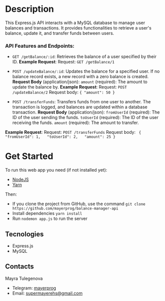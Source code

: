 # Description

This Express.js API interacts with a MySQL database to manage user balances and transactions. It provides functionalities to retrieve a user's balance, update it, and transfer funds between users.

### **API Features and Endpoints:**

- `GET /getBalance/:id`: Retrieves the balance of a user specified by their ID.
  **Example Request**:
  Request: `GET /getBalance/1`

- `POST /updateBalance/:id`: Updates the balance for a specified user. If no balance record exists, a new record with a zero balance is created.
  **Request Body** (application/json): `amount` (required): The amount to update the balance by.
  **Example Request**:
  Request: `POST /updateBalance/2`
  Request body: `{ "amount": 50 }`

- `POST /transferFunds`: Transfers funds from one user to another. The transaction is logged, and balances are updated within a database transaction.
  **Request Body** (application/json):
  `fromUserId` (required): The ID of the user sending the funds.
  `toUserId` (required): The ID of the user receiving the funds.
  `amount` (required): The amount to transfer.

**Example Request**:
Request: `POST /transferFunds`
Request body: ` { "fromUserId": 1,   "toUserId": 2,   "amount": 25 }`

# Get Started

To run this web app you need (if not installed yet):

- [NodeJS](https://nodejs.org/en/)
- [Yarn](https://yarnpkg.com/)

Then:

- If you clone the project from GitHub, use the command `git clone https://github.com/mayerprog/balance-manager-api`
- Install dependencies `yarn install`
- Run `nodemon app.js` to run the server

## Tecnologies

- Express.js
- MySQL

## Contacts

<p>Mayra Tulegenova</p>

- Telegram: [mayerprog](https://t.me/mayerprog)
- Email: [supermayerehs@gmail.com](supermayerehs@gmail.com)

